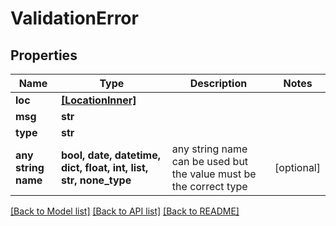 # ValidationError


## Properties
Name | Type | Description | Notes
------------ | ------------- | ------------- | -------------
**loc** | [**[LocationInner]**](LocationInner.md) |  |
**msg** | **str** |  |
**type** | **str** |  |
**any string name** | **bool, date, datetime, dict, float, int, list, str, none_type** | any string name can be used but the value must be the correct type | [optional]

[[Back to Model list]](../README.md#documentation-for-models) [[Back to API list]](../README.md#documentation-for-api-endpoints) [[Back to README]](../README.md)
